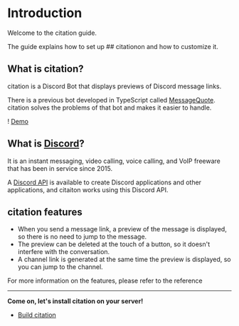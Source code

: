 # Introduction

Welcome to the citation guide.

The guide explains how to set up ## citationon and how to customize it.

## What is citation?

citation is a Discord Bot that displays previews of Discord message links.

There is a previous bot developed in TypeScript called [MessageQuote](https://github.com/m2en/MessageQuote). citation solves the problems of that bot and makes it easier to handle.

! [Demo](https://github.com/citation-dev/citation/raw/main/docs/docs/version2/image/gif/quote.gif)

## What is [Discord](https://discord.com/)?

It is an instant messaging, video calling, voice calling, and VoIP freeware that has been in service since 2015.

A [Discord API](https://discord.com/developers/docs/intro) is available to create Discord applications and other applications, and citaiton works using this Discord API.

## citation features

- When you send a message link, a preview of the message is displayed, so there is no need to jump to the message.
- The preview can be deleted at the touch of a button, so it doesn't interfere with the conversation.
- A channel link is generated at the same time the preview is displayed, so you can jump to the channel.

For more information on the features, please refer to the reference

----

**Come on, let's install citation on your server!**

- [Build citation](install-guide/getting-started.md)

